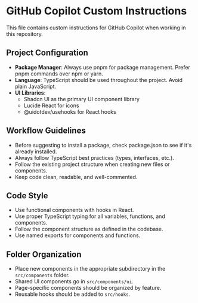 # GitHub Copilot Custom Instructions

This file contains custom instructions for GitHub Copilot when working in this repository.

## Project Configuration

- **Package Manager**: Always use pnpm for package management. Prefer pnpm commands over npm or yarn.
- **Language**: TypeScript should be used throughout the project. Avoid plain JavaScript.
- **UI Libraries**:
  - Shadcn UI as the primary UI component library
  - Lucide React for icons
  - @uidotdev/usehooks for React hooks

## Workflow Guidelines

- Before suggesting to install a package, check package.json to see if it's already installed.
- Always follow TypeScript best practices (types, interfaces, etc.).
- Follow the existing project structure when creating new files or components.
- Keep code clean, readable, and well-commented.

## Code Style

- Use functional components with hooks in React.
- Use proper TypeScript typing for all variables, functions, and components.
- Follow the component structure as defined in the codebase.
- Use named exports for components and functions.

## Folder Organization

- Place new components in the appropriate subdirectory in the `src/components` folder.
- Shared UI components go in `src/components/ui`.
- Page-specific components should be organized by feature.
- Reusable hooks should be added to `src/hooks`.
